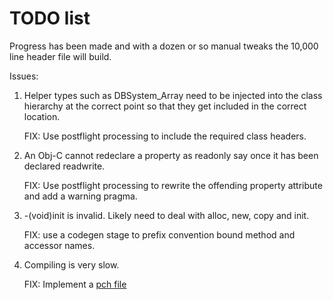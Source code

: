 TODO list
==========


Progress has been made and with a dozen or so manual tweaks the 10,000 line header file will build.

Issues:

1. Helper types such as DBSystem_Array need to be injected into the class hierarchy at the correct point so that they get included in the correct location.

    FIX: Use postflight processing to include the required class headers.

1. An Obj-C cannot redeclare a property as readonly say once it has been declared readwrite.

	FIX: Use postflight processing to rewrite the offending property attribute and add a warning pragma. 

1. -(void)init is invalid. Likely need to deal with alloc, new, copy and init.

    FIX: use a codegen stage to prefix convention bound method and accessor names.

1. Compiling is very slow. 

    FIX: Implement a [pch file](http://clang.llvm.org/docs/UsersManual.html#precompiled-headers)



